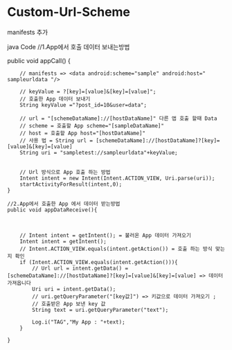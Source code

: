 # Custom-Url-Scheme







manifests 추가

<intent-filter>
    <!--       데이터의 URL로 가장 적절한 액티비티를 호출하는 액션        -->
    <action android:name="android.intent.action.VIEW" />
    <!--     다른 앱이 내활동을 시작하도록 허용          -->
    <category android:name="android.intent.category.DEFAULT" />
    <!--     http 통신과 비슷한 방식           -->
    <!--      scheme : http://    =>  sample://    -->
    <!--      host   :  url 방식  =>  sampleurldata    -->
    <!--      App 도메인 방식으로 다른 앱에서 호출         -->
    <data android:scheme="sample" android:host="sampleurldata"/>
</intent-filter>



java Code
  //1.App에서 호출 데이터 보내는방법
  
  public void appCall() {

        // manifests => <data android:scheme="sample" android:host=" sampleurldata "/>

        // keyValue = ?[key]=[value]&[key]=[value]";
        // 호출한 App 데이터 보내기
        String keyValue ="?post_id=10&user=data";

        // url = "[schemeDataName]://[hostDataName]" 다른 앱 호출 할때 Data
        // scheme = 호출할 App scheme="[sampleDataName]"
        // host = 호출할 App host="[hostDataName]"
        // 사용 법 = String url = [schemeDataName]://[hostDataName]?[key]=[value]&[key]=[value]
        String uri = "sampletest://sampleurldata"+keyValue;


        // Url 방식으로 App 호출 하는 방법
        Intent intent = new Intent(Intent.ACTION_VIEW, Uri.parse(uri));
        startActivityForResult(intent,0);
    }

    //2.App에서 호출한 App 에서 데이터 받는방법
    public void appDataReceive(){

        

        // Intent intent = getIntent(); = 불러온 App 데이터 가져오기
        Intent intent = getIntent();
        // Intent.ACTION_VIEW.equals(intent.getAction()) = 호출 하는 방식 맞는지 확인
        if (Intent.ACTION_VIEW.equals(intent.getAction())){
            // Url url = intent.getData() = [schemeDataName]://[hostDataName]?[key]=[value]&[key]=[value] => 데이터가져옵니다
            Uri uri = intent.getData();
            // uri.getQueryParameter("[key값]") => 키값으로 데이터 가져오기 ;
            // 호출받은 App 보낸 key 값
            String text = uri.getQueryParameter("text");

            Log.i("TAG","My App : "+text);
        }

    }
